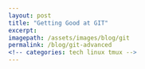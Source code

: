 ```yaml
---
layout: post
title: "Getting Good at GIT"
excerpt: 
imagepath: /assets/images/blog/git
permalink: /blog/git-advanced
<!-- categories: tech linux tmux -->
---
```


